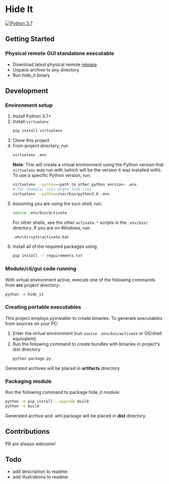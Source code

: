 # Hide It
[![Python 3.7](https://img.shields.io/badge/python-3.7-blue.svg)](https://www.python.org/downloads/release/python-370/)

## Getting Started
### Physical remote GUI standalone executable
* Download latest physical remote [release](https://github.com/k5md/Hide-It/releases/latest)
* Unpack archive to any directory
* Run hide_it binary

## Development
### Environment setup
1.  Install Python 3.7+
2.  Install `virtualenv`
    ```sh
    pip install virtualenv
    ```
3.  Clone this project
4.  From project directory, run
    ```sh
    virtualenv .env
    ```
    **Note**: This will create a virtual environment using the Python version
    that `virtualenv` was run with (which will be the version it was installed
    with). To use a specific Python version, run:
    ```sh
    virtualenv --python=<path_to_other_python_version> .env
    # For example, this might look like
    virtualenv --python=/usr/bin/python3.6 .env
    ```
5.  Assuming you are using the `bash` shell, run:
    ```sh
    source .env/bin/activate
    ```
    For other shells, see the other `activate.*` scripts in the `.env/bin/`
    directory. If you are on Windows, run:
    ```sh
    .env\Scripts\activate.bat
    ```
6.  Install all of the required packages using
    ```sh
    pip install -r requirements.txt
    ```

### Module/cli/gui code running
With virtual environment active, execute one of the following commands from **src** project directory:
```sh
python -m hide_it
```

### Creating portable executables
This project employs pyinstaller to create binaries. To generate executables from sources on your PC:
1. Enter the virtual environment (run `source .env/bin/activate` or OS/shell equivalent).
2.  Run the following command to create bundles with binaries in project's dist directory
    ```sh
    python package.py
    ```
Generated archives will be placed in **artifacts** directory
### Packaging module
Run the following command to package hide_it module:
```sh
python -m pip install --upgrade build
python -m build
```
Generated archive and .whl package will be placed in **dist** directory.

## Contributions
PR are always welcome!

## Todo
- add description to readme
- add illustrations to readme